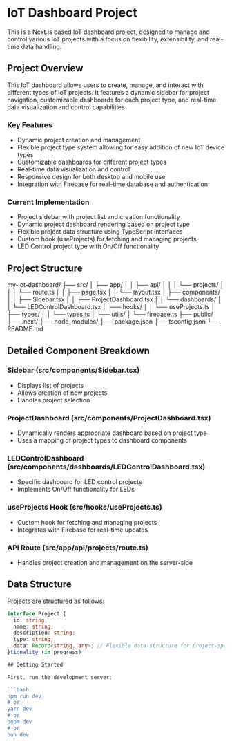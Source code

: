 # IoT Dashboard Project

This is a Next.js based IoT dashboard project, designed to manage and control various IoT projects with a focus on flexibility, extensibility, and real-time data handling.

## Project Overview

This IoT dashboard allows users to create, manage, and interact with different types of IoT projects. It features a dynamic sidebar for project navigation, customizable dashboards for each project type, and real-time data visualization and control capabilities.

### Key Features

- Dynamic project creation and management
- Flexible project type system allowing for easy addition of new IoT device types
- Customizable dashboards for different project types
- Real-time data visualization and control
- Responsive design for both desktop and mobile use
- Integration with Firebase for real-time database and authentication

### Current Implementation

- Project sidebar with project list and creation functionality
- Dynamic project dashboard rendering based on project type
- Flexible project data structure using TypeScript interfaces
- Custom hook (useProjects) for fetching and managing projects
- LED Control project type with On/Off functionality

## Project Structure
my-iot-dashboard/
├── src/
│   ├── app/
│   │   ├── api/
│   │   │   └── projects/
│   │   │       └── route.ts
│   │   ├── page.tsx
│   │   └── layout.tsx
│   ├── components/
│   │   ├── Sidebar.tsx
│   │   ├── ProjectDashboard.tsx
│   │   └── dashboards/
│   │       └── LEDControlDashboard.tsx
│   ├── hooks/
│   │   └── useProjects.ts
│   ├── types/
│   │   └── types.ts
│   └── utils/
│       └── firebase.ts
├── public/
├── .next/
├── node_modules/
├── package.json
├── tsconfig.json
└── README.md

## Detailed Component Breakdown

### Sidebar (src/components/Sidebar.tsx)
- Displays list of projects
- Allows creation of new projects
- Handles project selection

### ProjectDashboard (src/components/ProjectDashboard.tsx)
- Dynamically renders appropriate dashboard based on project type
- Uses a mapping of project types to dashboard components

### LEDControlDashboard (src/components/dashboards/LEDControlDashboard.tsx)
- Specific dashboard for LED control projects
- Implements On/Off functionality for LEDs

### useProjects Hook (src/hooks/useProjects.ts)
- Custom hook for fetching and managing projects
- Integrates with Firebase for real-time updates

### API Route (src/app/api/projects/route.ts)
- Handles project creation and management on the server-side

## Data Structure

Projects are structured as follows:

```typescript
interface Project {
  id: string;
  name: string;
  description: string;
  type: string;
  data: Record<string, any>; // Flexible data structure for project-specific information
}tionality (in progress)

## Getting Started

First, run the development server:

```bash
npm run dev
# or
yarn dev
# or
pnpm dev
# or
bun dev